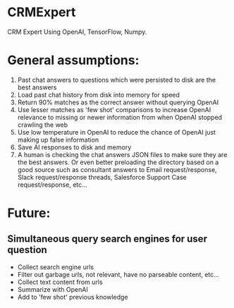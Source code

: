# CRMExpert
CRM Expert Using OpenAI, TensorFlow, Numpy.

# General assumptions:
1. Past chat answers to questions which were persisted to disk are the best answers
2. Load past chat history from disk into memory for speed
3. Return 90% matches as the correct answer without querying OpenAI
4. Use lesser matches as 'few shot' comparisons to increase OpenAI relevance to missing or newer information from when OpenAI stopped crawling the web
5. Use low temperature in OpenAI to reduce the chance of OpenAI just making up false information
6. Save AI responses to disk and memory
7. A human is checking the chat answers JSON files to make sure they are the best answers. Or even better preloading the directory based on a good source such as consultant answers to Email request/response, Slack request/response threads, Salesforce Support Case request/response, etc...

# Future:
## Simultaneous query search engines for user question
- Collect search engine urls
- Filter out garbage urls, not relevant, have no parseable content, etc...
- Collect text content from urls
- Summarize with OpenAI
- Add to 'few shot' previous knowledge
